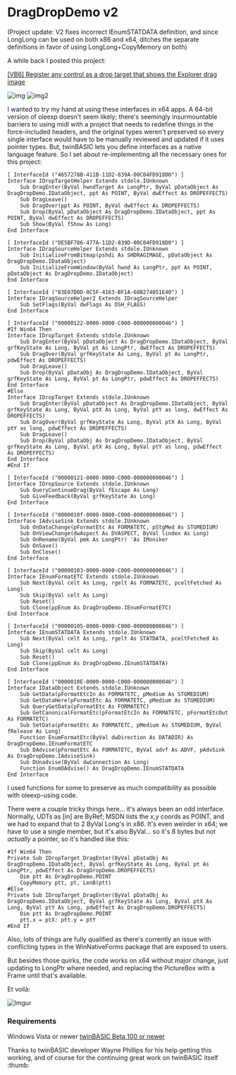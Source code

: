 # DragDropDemo v2

(Project update: V2 fixes incorrect IEnumSTATDATA definition, and since LongLong can be used on both x86 and x64, ditches the separate definitions in favor of using LongLong+CopyMemory on both)

A while back I posted this project:

[[VB6] Register any control as a drop target that shows the Explorer drag image](https://www.vbforums.com/showthread.php?808125-VB6-Register-any-control-as-a-drop-target-that-shows-the-Explorer-drag-image)

![img](http://i.imgur.com/y3SHMsH.jpg) ![img2](http://i.imgur.com/aUaniDK.jpg)


I wanted to try my hand at using these interfaces in x64 apps. A 64-bit version of oleexp doesn't seem likely; there's seemingly insurmountable barriers to using midl with a project that needs to redefine things in the force-included headers, and the original types weren't preserved so every single interface would have to be manually reviewed and updated if it uses pointer types. But, twinBASIC lets you define interfaces as a native language feature. So I set about re-implementing all the necessary ones for this project:

```
[ InterfaceId ("4657278B-411B-11D2-839A-00C04FD918D0") ]
Interface IDropTargetHelper Extends stdole.IUnknown
    Sub DragEnter(ByVal hwndTarget As LongPtr, ByVal pDataObject As DragDropDemo.IDataObject, ppt As POINT, ByVal dwEffect As DROPEFFECTS)
    Sub DragLeave()
    Sub DragOver(ppt As POINT, ByVal dwEffect As DROPEFFECTS)
    Sub Drop(ByVal pDataObject As DragDropDemo.IDataObject, ppt As POINT, ByVal dwEffect As DROPEFFECTS)
    Sub Show(ByVal fShow As Long)
End Interface

[ InterfaceId ("DE5BF786-477A-11D2-839D-00C04FD918D0") ]
Interface IDragSourceHelper Extends stdole.IUnknown
    Sub InitializeFromBitmap(pshdi As SHDRAGIMAGE, pDataObject As DragDropDemo.IDataObject)
    Sub InitializeFromWindow(ByVal hwnd As LongPtr, ppt As POINT, pDataObject As DragDropDemo.IDataObject)
End Interface

[ InterfaceId ("83E07D0D-0C5F-4163-BF1A-60B274051E40") ]
Interface IDragSourceHelper2 Extends IDragSourceHelper
	Sub SetFlags(ByVal dwFlags As DSH_FLAGS)
End Interface

[ InterfaceId ("00000122-0000-0000-C000-000000000046") ]
#If Win64 Then
Interface IDropTarget Extends stdole.IUnknown
    Sub DragEnter(ByVal pDataObject As DragDropDemo.IDataObject, ByVal grfKeyState As Long, ByVal pt As LongPtr, dwEffect As DROPEFFECTS)
    Sub DragOver(ByVal grfKeyState As Long, ByVal pt As LongPtr, pdwEffect As DROPEFFECTS)
    Sub DragLeave()
    Sub Drop(ByVal pDataObj As DragDropDemo.IDataObject, ByVal grfKeyState As Long, ByVal pt As LongPtr, pdwEffect As DROPEFFECTS)
End Interface
#Else
Interface IDropTarget Extends stdole.IUnknown
    Sub DragEnter(ByVal pDataObject As DragDropDemo.IDataObject, ByVal grfKeyState As Long, ByVal ptX As Long, ByVal ptY as long, dwEffect As DROPEFFECTS)
    Sub DragOver(ByVal grfKeyState As Long, ByVal ptX As Long, ByVal ptY as long, pdwEffect As DROPEFFECTS)
    Sub DragLeave()
    Sub Drop(ByVal pDataObj As DragDropDemo.IDataObject, ByVal grfKeyState As Long, ByVal ptX As Long, ByVal ptY as long, pdwEffect As DROPEFFECTS)
End Interface
#End If

[ InterfaceId ("00000121-0000-0000-C000-000000000046") ]
Interface IDropSource Extends stdole.IUnknown
    Sub QueryContinueDrag(ByVal fEscape As Long)
    Sub GiveFeedback(ByVal grfKeyState As Long)
End Interface

[ InterfaceId ("0000010f-0000-0000-C000-000000000046") ]
Interface IAdviseSink Extends stdole.IUnknown
	Sub OnDataChange(pFormatEtc As FORMATETC, pStgMed As STGMEDIUM)
    Sub OnViewChange(dwAspect As DVASPECT, ByVal lindex As Long)
    Sub OnRename(ByVal pmk As LongPtr) 'As IMoniker
    Sub OnSave()
    Sub OnClose()
End Interface

[ InterfaceId ("00000103-0000-0000-C000-000000000046") ]
Interface IEnumFormatETC Extends stdole.IUnknown
    Sub Next(ByVal celt As Long, rgelt As FORMATETC, pceltFetched As Long)
    Sub Skip(ByVal celt As Long)
    Sub Reset()
    Sub Clone(ppEnum As DragDropDemo.IEnumFormatETC)
End Interface

[ InterfaceId ("00000105-0000-0000-C000-000000000046") ]
Interface IEnumSTATDATA Extends stdole.IUnknown
    Sub Next(ByVal celt As Long, rgelt As STATDATA, pceltFetched As Long)
    Sub Skip(ByVal celt As Long)
    Sub Reset()
    Sub Clone(ppEnum As DragDropDemo.IEnumSTATDATA)
End Interface

[ InterfaceId ("0000010E-0000-0000-C000-000000000046") ]
Interface IDataObject Extends stdole.IUnknown
    Sub GetData(pFormatEtcIn As FORMATETC, pMedium As STGMEDIUM)
    Sub GetDataHere(pFormatEtc As FORMATETC, pMedium As STGMEDIUM)
    Sub QueryGetData(pFormatEtc As FORMATETC)
    Sub GetCanonicalFormatEtc(pFormatEtcIn As FORMATETC, pFormatEtcOut As FORMATETC)
    Sub SetData(pFormatEtc As FORMATETC, pMedium As STGMEDIUM, ByVal fRelease As Long)
    Function EnumFormatEtc(ByVal dwDirection As DATADIR) As DragDropDemo.IEnumFormatETC
    Sub DAdvise(pFormatEtc As FORMATETC, ByVal advf As ADVF, pAdvSink As DragDropDemo.IAdviseSink)
    Sub DUnadvise(ByVal dwConnection As Long)
    Function EnumDAdvise() As DragDropDemo.IEnumSTATDATA
End Interface
```

I used functions for some to preserve as much compatibility as possible with oleexp-using code.

There were a couple tricky things here... it's always been an odd interface. Normally, UDTs as [in] are ByRef; MSDN lists the x,y coords as POINT, and we had to expand that to 2 ByVal Long's in x86. It's even weirder in x64; we have to use a single member, but it's also ByVal... so it's 8 bytes but not *actually* a pointer, so it's handled like this:

```
#If Win64 Then
Private Sub IDropTarget_DragEnter(ByVal pDataObj As DragDropDemo.IDataObject, ByVal grfKeyState As Long, ByVal pt As LongPtr, pdwEffect As DragDropDemo.DROPEFFECTS)
    Dim ptt As DragDropDemo.POINT
    CopyMemory ptt, pt, LenB(ptt)
#Else
Private Sub IDropTarget_DragEnter(ByVal pDataObj As DragDropDemo.IDataObject, ByVal grfKeyState As Long, ByVal ptX As Long, ByVal ptY As Long, pdwEffect As DragDropDemo.DROPEFFECTS)
    Dim ptt As DragDropDemo.POINT
    ptt.x = ptX: ptt.y = ptY
#End If
```

Also, lots of things are fully qualified as there's currently an issue with conflicting types in the WinNativeForms package that are exposed to users.

But besides those quirks, the code works on x64 without major change, just updating to LongPtr where needed, and replacing the PictureBox with a Frame until that's available.

Et voilà:

![Imgur](https://i.imgur.com/gysxo6r.jpg)

### Requirements
Windows Vista or newer
[twinBASIC Beta 100 or newer](https://github.com/twinbasic/twinbasic/releases)

Thanks to twinBASIC developer Wayne Phillips for his help getting this working, and of course for the continuing great work on twinBASIC itself :thumb:
